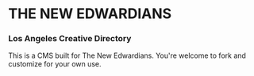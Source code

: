 # THE NEW EDWARDIANS
### Los Angeles Creative Directory

This is a CMS built for The New Edwardians. You're welcome to fork and customize for your own use.
